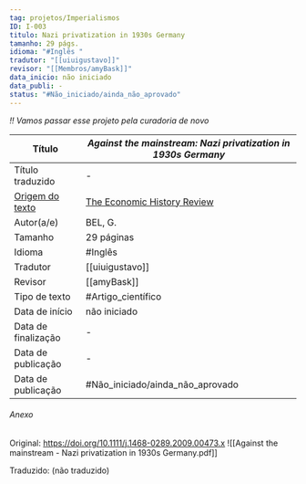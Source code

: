 ```yaml
---
tag: projetos/Imperialismos
ID: I-003
titulo: Nazi privatization in 1930s Germany
tamanho: 29 págs.
idioma: "#Inglês "
tradutor: "[[uiuigustavo]]"
revisor: "[[Membros/amyBask]]"
data_inicio: não iniciado
data_publi: -
status: "#Não_iniciado/ainda_não_aprovado" 
---
```

_!! Vamos passar esse projeto pela curadoria de novo_

|Título               |_Against the mainstream: Nazi privatization in 1930s Germany_|
| ------------------- | ------------------------------------------------------------------ |
| Título traduzido    |-|
| [Origem do texto](https://doi.org/10.1111/j.1468-0289.2009.00473.x)   |[The Economic History Review](https://doi.org/10.1111/j.1468-0289.2009.00473.x)|
| Autor(a/e)          | BEL, G.|
| Tamanho             |29 páginas|
| Idioma              | #Inglês |
| Tradutor            |[[uiuigustavo]]|
| Revisor             |[[amyBask]]|
| Tipo de texto       | #Artigo_científico|
| Data de início      |não iniciado|
| Data de finalização |-|
| Data de publicação  |-|
| Data de publicação  | #Não_iniciado/ainda_não_aprovado|

###### Anexo
Original: https://doi.org/10.1111/j.1468-0289.2009.00473.x
![[Against the mainstream - Nazi privatization in 1930s Germany.pdf]]

Traduzido: (não traduzido)